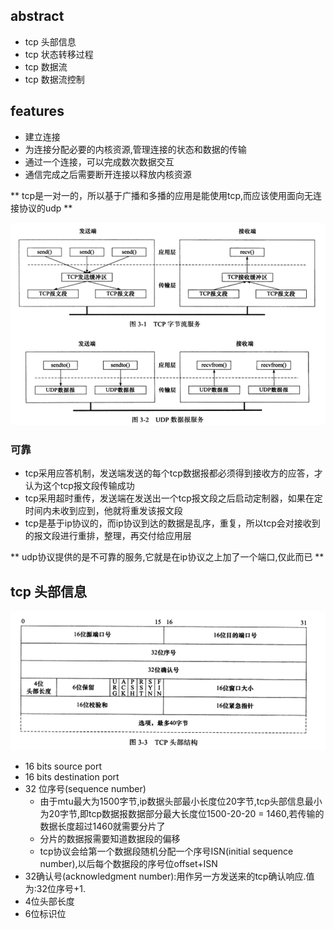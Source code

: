 ## abstract
- tcp 头部信息
- tcp 状态转移过程
- tcp 数据流
- tcp 数据流控制

## features
- 建立连接
- 为连接分配必要的内核资源,管理连接的状态和数据的传输
- 通过一个连接，可以完成数次数据交互
- 通信完成之后需要断开连接以释放内核资源

** tcp是一对一的，所以基于广播和多播的应用是能使用tcp,而应该使用面向无连接协议的udp **

![img_1](https://github.com/johnnylei/high_performance_linux_book_resource/blob/master/resource/Screenshot%20from%202017-12-04%2010-34-41.png?raw=true)

### 可靠
- tcp采用应答机制，发送端发送的每个tcp数据报都必须得到接收方的应答，才认为这个tcp报文段传输成功
- tcp采用超时重传，发送端在发送出一个tcp报文段之后启动定制器，如果在定时间内未收到应到，他就将重发该报文段
- tcp是基于ip协议的，而ip协议到达的数据是乱序，重复，所以tcp会对接收到的报文段进行重排，整理，再交付给应用层

** udp协议提供的是不可靠的服务,它就是在ip协议之上加了一个端口,仅此而已 **

## tcp 头部信息
![img_2](https://github.com/johnnylei/high_performance_linux_book_resource/blob/master/resource/Screenshot%20from%202017-12-04%2010-42-30.png?raw=true)
- 16 bits source port
- 16 bits destination port
- 32 位序号(sequence number)
  - 由于mtu最大为1500字节,ip数据头部最小长度位20字节,tcp头部信息最小为20字节,即tcp数据报数据部分最大长度位1500-20-20 = 1460,若传输的数据长度超过1460就需要分片了
  - 分片的数据报需要知道数据段的偏移
  - tcp协议会给第一个数据段随机分配一个序号ISN(initial sequence number),以后每个数据段的序号位offset+ISN
- 32确认号(acknowledgment number):用作另一方发送来的tcp确认响应.值为:32位序号+1.
- 4位头部长度
- 6位标识位
